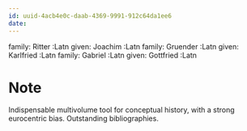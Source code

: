 ```yaml
---
id: uuid-4acb4e0c-daab-4369-9991-912c64da1ee6
date: 
---
```


family: Ritter :Latn
given: Joachim :Latn
family: Gruender :Latn
given: Karlfried :Latn
family: Gabriel :Latn
given: Gottfried :Latn
# Note
Indispensable multivolume tool for conceptual history, with a strong eurocentric bias. Outstanding bibliographies.